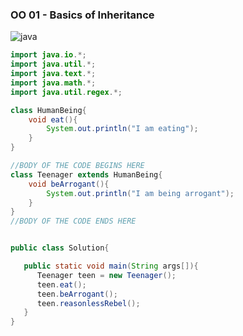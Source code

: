 ### OO 01 - Basics of Inheritance
![java](https://img.shields.io/badge/Java-ED8B00?style=for-the-badge&logo=java&logoColor=white)
```java
import java.io.*;
import java.util.*;
import java.text.*;
import java.math.*;
import java.util.regex.*;

class HumanBeing{
	void eat(){
		System.out.println("I am eating");
	}
}

//BODY OF THE CODE BEGINS HERE
class Teenager extends HumanBeing{
	void beArrogant(){
		System.out.println("I am being arrogant");
	}
}
//BODY OF THE CODE ENDS HERE


public class Solution{

   public static void main(String args[]){
	  Teenager teen = new Teenager();
	  teen.eat();
	  teen.beArrogant();
      teen.reasonlessRebel();
   }
}
```
